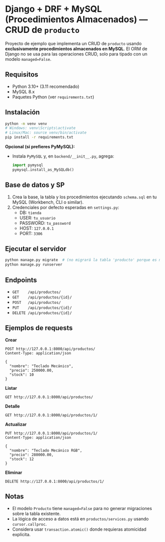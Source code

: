 # Django + DRF + MySQL (Procedimientos Almacenados) — CRUD de `producto`

Proyecto de ejemplo que implementa un CRUD de `producto` usando **exclusivamente procedimientos almacenados en MySQL**.
El ORM de Django no se usa para las operaciones CRUD, solo para tipado con un modelo `managed=False`.

## Requisitos
- Python 3.10+ (3.11 recomendado)
- MySQL 8.x
- Paquetes Python (ver `requirements.txt`)

## Instalación
```bash
python -m venv venv
# Windows: venv\Scripts\activate
# Linux/Mac: source venv/bin/activate
pip install -r requirements.txt
```

**Opcional (si prefieres PyMySQL):**
- Instala `PyMySQL` y, en `backend/__init__.py`, agrega:
  ```python
  import pymysql
  pymysql.install_as_MySQLdb()
  ```

## Base de datos y SP
1. Crea la base, la tabla y los procedimientos ejecutando `schema.sql` en tu MySQL (Workbench, CLI o similar).
2. Credenciales por defecto esperadas en `settings.py`:
   - DB: `tienda`
   - USER: `tu_usuario`
   - PASSWORD: `tu_password`
   - HOST: `127.0.0.1`
   - PORT: `3306`

## Ejecutar el servidor
```bash
python manage.py migrate  # (no migrará la tabla 'producto' porque es managed=False, pero sí tablas de Django)
python manage.py runserver
```

## Endpoints
- `GET    /api/productos/`
- `GET    /api/productos/{id}/`
- `POST   /api/productos/`
- `PUT    /api/productos/{id}/`
- `DELETE /api/productos/{id}/`

## Ejemplos de requests
**Crear**
```http
POST http://127.0.0.1:8000/api/productos/
Content-Type: application/json

{
  "nombre": "Teclado Mecánico",
  "precio": 250000.00,
  "stock": 10
}
```

**Listar**
```http
GET http://127.0.0.1:8000/api/productos/
```

**Detalle**
```http
GET http://127.0.0.1:8000/api/productos/1/
```

**Actualizar**
```http
PUT http://127.0.0.1:8000/api/productos/1/
Content-Type: application/json

{
  "nombre": "Teclado Mecánico RGB",
  "precio": 280000.00,
  "stock": 12
}
```

**Eliminar**
```http
DELETE http://127.0.0.1:8000/api/productos/1/
```

## Notas
- El modelo `Producto` tiene `managed=False` para no generar migraciones sobre la tabla existente.
- La lógica de acceso a datos está en `productos/services.py` usando `cursor.callproc`.
- Considera usar `transaction.atomic()` donde requieras atomicidad explícita.
